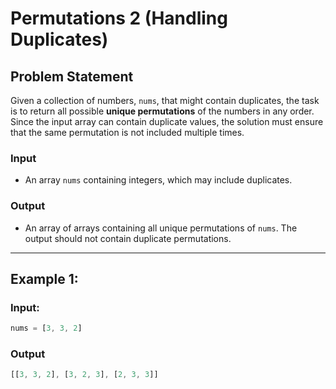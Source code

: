 # Permutations 2 (Handling Duplicates)

## Problem Statement

Given a collection of numbers, `nums`, that might contain duplicates, the task is to return all possible **unique permutations** of the numbers in any order. Since the input array can contain duplicate values, the solution must ensure that the same permutation is not included multiple times.

### Input
- An array `nums` containing integers, which may include duplicates.

### Output
- An array of arrays containing all unique permutations of `nums`. The output should not contain duplicate permutations.

---

## **Example 1:**

### **Input:**
```javascript
nums = [3, 3, 2]
```

### **Output**
```javascript
[[3, 3, 2], [3, 2, 3], [2, 3, 3]]
```
